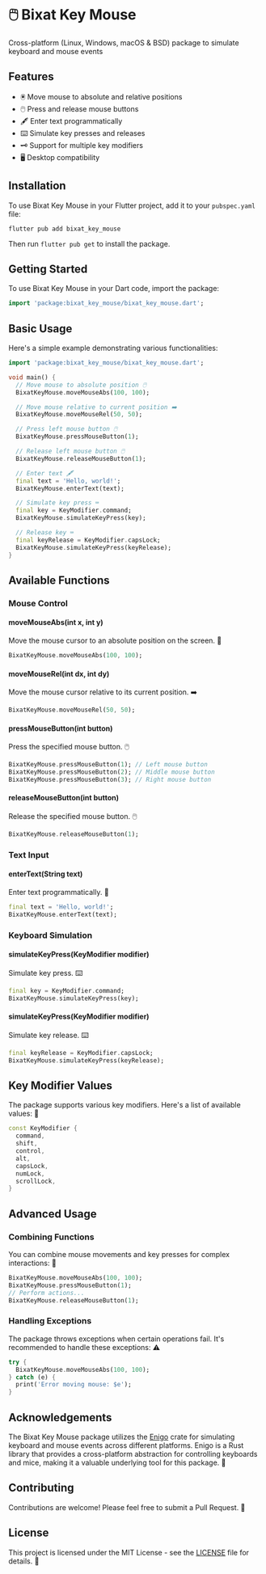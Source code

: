 # 🖱️ Bixat Key Mouse

Cross-platform (Linux, Windows, macOS & BSD) package to simulate keyboard and mouse events

## Features

- 🖲️ Move mouse to absolute and relative positions
- 🖱️ Press and release mouse buttons
- 🖋️ Enter text programmatically
- ⌨️ Simulate key presses and releases
- 🗝️ Support for multiple key modifiers
- 🖥️ Desktop compatibility

## Installation

To use Bixat Key Mouse in your Flutter project, add it to your `pubspec.yaml` file:

```shell
flutter pub add bixat_key_mouse
```

Then run `flutter pub get` to install the package.

## Getting Started

To use Bixat Key Mouse in your Dart code, import the package:

```dart
import 'package:bixat_key_mouse/bixat_key_mouse.dart';
```

## Basic Usage

Here's a simple example demonstrating various functionalities:

```dart
import 'package:bixat_key_mouse/bixat_key_mouse.dart';

void main() {
  // Move mouse to absolute position 🖱️
  BixatKeyMouse.moveMouseAbs(100, 100);

  // Move mouse relative to current position ➡️
  BixatKeyMouse.moveMouseRel(50, 50);

  // Press left mouse button 🖱️
  BixatKeyMouse.pressMouseButton(1);

  // Release left mouse button 🖱️
  BixatKeyMouse.releaseMouseButton(1);

  // Enter text 🖋️
  final text = 'Hello, world!';
  BixatKeyMouse.enterText(text);

  // Simulate key press ⌨️
  final key = KeyModifier.command;
  BixatKeyMouse.simulateKeyPress(key);

  // Release key ⌨️
  final keyRelease = KeyModifier.capsLock;
  BixatKeyMouse.simulateKeyPress(keyRelease);
}
```

## Available Functions

### Mouse Control

#### moveMouseAbs(int x, int y)
Move the mouse cursor to an absolute position on the screen. 📍

```dart
BixatKeyMouse.moveMouseAbs(100, 100);
```

#### moveMouseRel(int dx, int dy)
Move the mouse cursor relative to its current position. ➡️

```dart
BixatKeyMouse.moveMouseRel(50, 50);
```

#### pressMouseButton(int button)
Press the specified mouse button. 🖱️

```dart
BixatKeyMouse.pressMouseButton(1); // Left mouse button
BixatKeyMouse.pressMouseButton(2); // Middle mouse button
BixatKeyMouse.pressMouseButton(3); // Right mouse button
```

#### releaseMouseButton(int button)
Release the specified mouse button. 🖱️

```dart
BixatKeyMouse.releaseMouseButton(1);
```

### Text Input

#### enterText(String text)
Enter text programmatically. 📜

```dart
final text = 'Hello, world!';
BixatKeyMouse.enterText(text);
```

### Keyboard Simulation

#### simulateKeyPress(KeyModifier modifier)
Simulate key press. ⌨️

```dart
final key = KeyModifier.command;
BixatKeyMouse.simulateKeyPress(key);
```

#### simulateKeyPress(KeyModifier modifier)
Simulate key release. ⌨️

```dart
final keyRelease = KeyModifier.capsLock;
BixatKeyMouse.simulateKeyPress(keyRelease);
```

## Key Modifier Values

The package supports various key modifiers. Here's a list of available values: 🔑

```dart
const KeyModifier {
  command,
  shift,
  control,
  alt,
  capsLock,
  numLock,
  scrollLock,
}
```

## Advanced Usage

### Combining Functions

You can combine mouse movements and key presses for complex interactions: 🔄

```dart
BixatKeyMouse.moveMouseAbs(100, 100);
BixatKeyMouse.pressMouseButton(1);
// Perform actions...
BixatKeyMouse.releaseMouseButton(1);
```

### Handling Exceptions

The package throws exceptions when certain operations fail. It's recommended to handle these exceptions: ⚠️

```dart
try {
  BixatKeyMouse.moveMouseAbs(100, 100);
} catch (e) {
  print('Error moving mouse: $e');
}
```

## Acknowledgements

The Bixat Key Mouse package utilizes the [Enigo](https://crates.io/crates/enigo) crate for simulating keyboard and mouse events across different platforms. Enigo is a Rust library that provides a cross-platform abstraction for controlling keyboards and mice, making it a valuable underlying tool for this package. 🎉

## Contributing

Contributions are welcome! Please feel free to submit a Pull Request. 🤝

## License

This project is licensed under the MIT License - see the [LICENSE](LICENSE) file for details. 📜